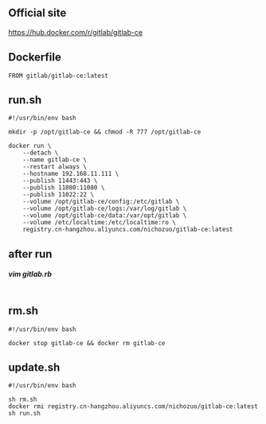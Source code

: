 ## Official site
https://hub.docker.com/r/gitlab/gitlab-ce

## Dockerfile
```
FROM gitlab/gitlab-ce:latest
```

## run.sh
```
#!/usr/bin/env bash

mkdir -p /opt/gitlab-ce && chmod -R 777 /opt/gitlab-ce

docker run \
    --detach \
    --name gitlab-ce \
    --restart always \
    --hostname 192.168.11.111 \
    --publish 11443:443 \
    --publish 11080:11080 \
    --publish 11022:22 \
    --volume /opt/gitlab-ce/config:/etc/gitlab \
    --volume /opt/gitlab-ce/logs:/var/log/gitlab \
    --volume /opt/gitlab-ce/data:/var/opt/gitlab \
    --volume /etc/localtime:/etc/localtime:ro \
    registry.cn-hangzhou.aliyuncs.com/nichozuo/gitlab-ce:latest
```

## after run
##### vim gitlab.rb
```

```

## rm.sh
```
#!/usr/bin/env bash

docker stop gitlab-ce && docker rm gitlab-ce
```

## update.sh
```
#!/usr/bin/env bash

sh rm.sh
docker rmi registry.cn-hangzhou.aliyuncs.com/nichozuo/gitlab-ce:latest
sh run.sh
```